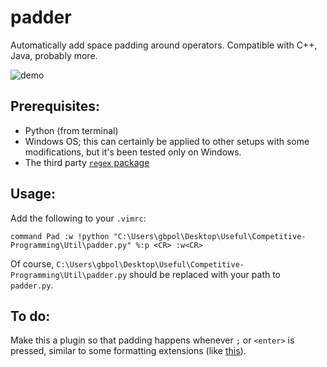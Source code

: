 # padder
Automatically add space padding around operators. Compatible with C++, Java, probably more. 

![demo](https://github.com/ar492/padder/blob/main/demo_gif.gif)

## Prerequisites:
- Python (from terminal)
- Windows OS; this can certainly be applied to other setups with some modifications, but it's been tested only on Windows.
- The third party [`regex` package](https://pypi.org/project/regex/)

## Usage:

Add the following to your `.vimrc`:

`command Pad :w !python "C:\Users\gbpol\Desktop\Useful\Competitive-Programming\Util\padder.py" %:p <CR> :w<CR>`

Of course, `C:\Users\gbpol\Desktop\Useful\Competitive-Programming\Util\padder.py` should be replaced with your path to `padder.py`.

## To do:
Make this a plugin so that padding happens whenever `;` or `<enter>` is pressed, similar to some formatting extensions (like [this](https://github.com/microsoft/vscode-cpptools)). 
